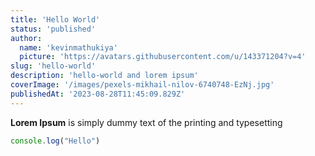 ```yaml
---
title: 'Hello World'
status: 'published'
author:
  name: 'kevinmathukiya'
  picture: 'https://avatars.githubusercontent.com/u/143371204?v=4'
slug: 'hello-world'
description: 'hello-world and lorem ipsum'
coverImage: '/images/pexels-mikhail-nilov-6740748-EzNj.jpg'
publishedAt: '2023-08-28T11:45:09.829Z'
---
```


**Lorem Ipsum** is simply dummy text of the printing and typesetting

```javascript
console.log("Hello")
```

